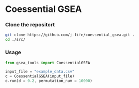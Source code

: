 # Coessential GSEA    

 
 
### Clone the repositort
             
```bash
git clone https://github.com/j-fife/coessential_gsea.git .
cd ./src/
```

### Usage

```python 
from gsea_tools import CoessentialGSEA

input_file = "example_data.csv"
c = CoessentialGSEA(input_file)
c.run(d = 0.2, permutation_num = 10000)
```

